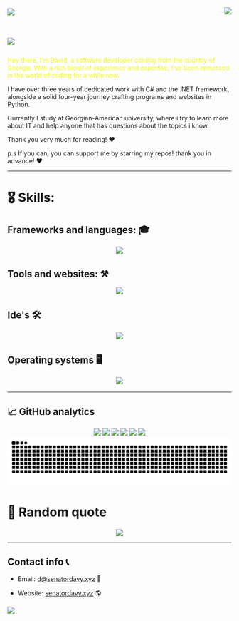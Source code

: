 <img align="center" src="https://capsule-render.vercel.app/api?type=waving&height=100&color=gradient&section=header">
<img align="right" src="https://visitor-badge.laobi.icu/badge?page_id=Davy-G.visitor-badge&left_color=blue&right_color=red" />

# <img src="https://readme-typing-svg.demolab.com/?lines=Welcome+to+my+github+page;I+hope+you'll+like+it!">







<p style="color: #f4fc03;">
Hey there, I'm David, a software developer coming from the country of Georgia. With a rich blend of experience and expertise, I've been immersed in the world of coding for a while now.
  
I have over three years of dedicated work with C# and the .NET framework, alongside a solid four-year journey crafting programs and websites in Python.

Currently I study at Georgian-American university, where i try to learn more about IT and help anyone that has questions about the topics i know.

Thank you very much for reading! ♥

p.s If you can, you can support me by starring my repos! thank you in advance! ♥
</p>

<hr>

# 🎖️ Skills:

## Frameworks and languages: 🎓
<p align="center">
  <a href="https://skillicons.dev">
    <img src="https://skillicons.dev/icons?i=py,cs,cpp,c,html,css,dotnet,js,django,fastapi,sqlite,tailwind,bootstrap,regex,bots"/>
  </a>
</p>

## Tools and websites: ⚒️
<p align="center">
  <a href="https://skillicons.dev">
    <img src="https://skillicons.dev/icons?i=docker,cloudflare,ai,au,ps,github,git,azure,stackoverflow,vim,powershell,gmail,linkedin,discord,nginx"/>
  </a>
</p>

## Ide's 🛠️
<p align="center">
  <a href="https://skillicons.dev">
    <img src="https://skillicons.dev/icons?i=pycharm,rider,clion,vscode,visualstudio"/>
  </a>
</p>

## Operating systems 🖥️
<p align="center">
  <a href="https://skillicons.dev">
    <img src="https://skillicons.dev/icons?i=arch,mint,debian,ubuntu,linux,windows"/>
  </a>
</p>

<hr>

## 📈 GitHub analytics


<p align="center">
        <img src="https://streak-stats.demolab.com/?user=Davy-G&theme=tokyonight-duo"/>
        <img src="https://github-profile-summary-cards.vercel.app/api/cards/profile-details?username=Davy-G&theme=tokyonight">
        <img src="https://github-profile-summary-cards.vercel.app/api/cards/repos-per-language?username=Davy-G&theme=tokyonight">
        <img src="https://github-profile-summary-cards.vercel.app/api/cards/most-commit-language?username=Davy-G&theme=tokyonight">
        <img src="https://github-profile-summary-cards.vercel.app/api/cards/stats?username=Davy-G&theme=tokyonight">
        <img src="https://github-profile-summary-cards.vercel.app/api/cards/productive-time?username=Davy-G&theme=tokyonight">
        <picture>
          <source media="(prefers-color-scheme: dark)" srcset="https://raw.githubusercontent.com/Davy-G/Davy-G/output/github-contribution-grid-snake-dark.svg">
          <source media="(prefers-color-scheme: light)" srcset="https://raw.githubusercontent.com/Davy-G/Davy-G/output/github-contribution-grid-snake.svg">
          <img alt="github contribution grid snake animation" src="https://raw.githubusercontent.com/Davy-G/Davy-G/output/github-contribution-grid-snake.svg">
        </picture>
</p>


# 📜 Random quote

<div align="center">
      <img align="center" src="https://quotes-github-readme.vercel.app/api?type=horizontal&theme=tokyonight&border=true">
  
</div>




<hr>

## Contact info 📞
 - Email: d@senatordavy.xyz 📩
 + Website:  [senatordavy.xyz](https://senatordavy.xyz) 🌎
<img align="center" src="https://capsule-render.vercel.app/api?type=waving&height=100&color=gradient&section=footer">













